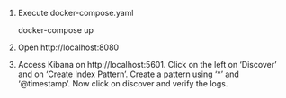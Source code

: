 1. Execute docker-compose.yaml

   docker-compose up

2. Open http://localhost:8080

3. Access Kibana on http://localhost:5601. 
   Click on the left on ‘Discover’ and on ‘Create Index Pattern’. Create a pattern using ‘*’ and ‘@timestamp’.
   Now click on discover and verify the logs.

